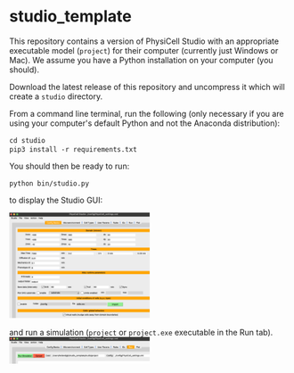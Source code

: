 # studio_template

This repository contains a version of PhysiCell Studio with an appropriate 
executable model (`project`) for their computer (currently just Windows or Mac).
We assume you have a Python installation on your computer (you should).

Download the latest release of this repository and uncompress it which will create a `studio` directory.

From a command line terminal, run the following (only necessary if you are using your computer's default Python and not the Anaconda distribution):
```
cd studio
pip3 install -r requirements.txt
```

You should then be ready to run:
```
python bin/studio.py
```
to display the Studio GUI:

<img src="./images/config_basics.png" width="50%">

and run a simulation (`project` or `project.exe` executable in the Run tab).
<img src="./images/run_tab.png" width="50%">

